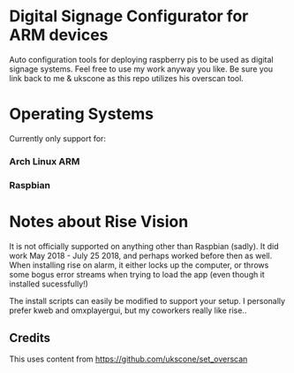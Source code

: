 # Digital Signage Configurator for ARM devices
Auto configuration tools for deploying raspberry pis to be used as digital signage systems.
Feel free to use my work anyway you like. Be sure you link back to me & ukscone as this repo 
utilizes his overscan tool.
# Operating Systems
Currently only support for:
### Arch Linux ARM
### Raspbian

# Notes about Rise Vision
It is not officially supported on anything other than Raspbian (sadly).
It did work May 2018 - July 25 2018, and perhaps worked before then as well.
When installing rise on alarm, it either locks up the computer, or throws some bogus error streams
when trying to load the app (even though it installed sucessfully!)

The install scripts can easily be modified to support your setup. I personally prefer kweb and omxplayergui, but my coworkers really like rise..

## Credits
This uses content from https://github.com/ukscone/set_overscan
